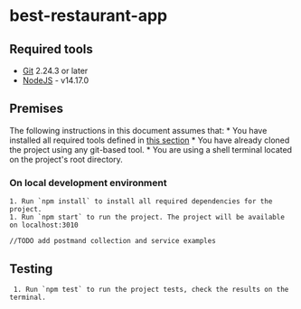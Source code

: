 # best-restaurant-app

## Required tools

- [Git](https://git-scm.com/downloads) 2.24.3 or later
- [NodeJS](https://nodejs.org/en/download/) - v14.17.0

## Premises

The following instructions in this document assumes that:
    * You have installed all required tools defined in [this section](#required-tools)
    * You have already cloned the project using any git-based tool.
    * You are using a shell terminal located on the project's root directory.

### On local development environment

    1. Run `npm install` to install all required dependencies for the project.
    1. Run `npm start` to run the project. The project will be available on localhost:3010
    
    //TODO add postmand collection and service examples


## Testing

     1. Run `npm test` to run the project tests, check the results on the terminal.

